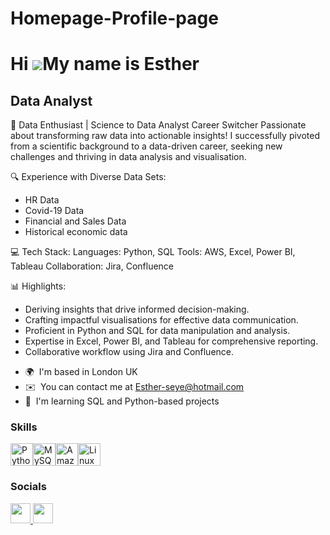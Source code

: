 # Homepage-Profile-page
Hi ![](https://user-images.githubusercontent.com/18350557/176309783-0785949b-9127-417c-8b55-ab5a4333674e.gif)My name is Esther
==============================================================================================================================

Data Analyst
------------

🚀 Data Enthusiast | Science to Data Analyst Career Switcher 
Passionate about transforming raw data into actionable insights! I successfully pivoted from a scientific background to a data-driven career, seeking new challenges and thriving in data analysis and visualisation. 

🔍 Experience with Diverse Data Sets: 
- HR Data
- Covid-19 Data
- Financial and Sales Data
- Historical economic data 

💻 Tech Stack:
Languages: Python, SQL 
Tools: AWS, Excel, Power BI, Tableau 
Collaboration: Jira, Confluence

📊 Highlights: 
- Deriving insights that drive informed decision-making.
- Crafting impactful visualisations for effective data communication.
- Proficient in Python and SQL for data manipulation and analysis.
- Expertise in Excel, Power BI, and Tableau for comprehensive reporting.
- Collaborative workflow using Jira and Confluence.

* 🌍  I'm based in London UK
* ✉️  You can contact me at [Esther-seye@hotmail.com](mailto:Esther-seye@hotmail.com)
* 🧠  I'm learning SQL and Python-based projects

### Skills


<p align="left">
<a href="https://www.python.org/" target="_blank" rel="noreferrer"><img src="https://raw.githubusercontent.com/danielcranney/readme-generator/main/public/icons/skills/python-colored.svg" width="36" height="36" alt="Python" /></a><a href="https://www.mysql.com/" target="_blank" rel="noreferrer"><img src="https://raw.githubusercontent.com/danielcranney/readme-generator/main/public/icons/skills/mysql-colored.svg" width="36" height="36" alt="MySQL" /></a><a href="https://aws.amazon.com" target="_blank" rel="noreferrer"><img src="https://raw.githubusercontent.com/danielcranney/readme-generator/main/public/icons/skills/aws-colored.svg" width="36" height="36" alt="Amazon Web Services" /></a><a href="https://www.linux.org" target="_blank" rel="noreferrer"><img src="https://raw.githubusercontent.com/danielcranney/readme-generator/main/public/icons/skills/linux-colored.svg" width="36" height="36" alt="Linux" /></a>
</p>


### Socials

<p align="left"> <a href="https://www.github.com/Esda-dev2000" target="_blank" rel="noreferrer"> <picture> <source media="(prefers-color-scheme: dark)" srcset="https://raw.githubusercontent.com/danielcranney/readme-generator/main/public/icons/socials/github-dark.svg" /> <source media="(prefers-color-scheme: light)" srcset="https://raw.githubusercontent.com/danielcranney/readme-generator/main/public/icons/socials/github.svg" /> <img src="https://raw.githubusercontent.com/danielcranney/readme-generator/main/public/icons/socials/github.svg" width="32" height="32" /> </picture> </a> <a href="https://www.linkedin.com/in/esther-oseye" target="_blank" rel="noreferrer"> <picture> <source media="(prefers-color-scheme: dark)" srcset="https://raw.githubusercontent.com/danielcranney/readme-generator/main/public/icons/socials/linkedin-dark.svg" /> <source media="(prefers-color-scheme: light)" srcset="https://raw.githubusercontent.com/danielcranney/readme-generator/main/public/icons/socials/linkedin.svg" /> <img src="https://raw.githubusercontent.com/danielcranney/readme-generator/main/public/icons/socials/linkedin.svg" width="32" height="32" /> </picture> </a></p>
